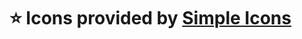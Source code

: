 <h1>⭐ Icons provided by <a href="https://github.com/simple-icons/simple-icons" target="_blank" rel="noopener noreferrer">Simple Icons</a></h1>
